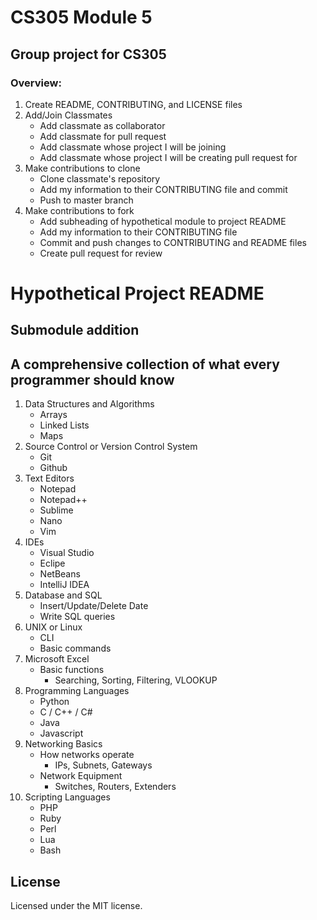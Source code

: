 # CS305 Module 5

## Group project for CS305

### Overview:
1. Create README, CONTRIBUTING, and LICENSE files
2. Add/Join Classmates
	- Add classmate as collaborator
	- Add classmate for pull request
	- Add classmate whose project I will be joining
	- Add classmate whose project I will be creating pull request for
3. Make contributions to clone
	- Clone classmate's repository
	- Add my information to their CONTRIBUTING file and commit
	- Push to master branch
4. Make contributions to fork
	- Add subheading of hypothetical module to project README
	- Add my information to their CONTRIBUTING file
	- Commit and push changes to CONTRIBUTING and README files
	- Create pull request for review
	
# Hypothetical Project README

## Submodule addition

## A comprehensive collection of what every programmer should know

1. Data Structures and Algorithms
   - Arrays
   - Linked Lists
   - Maps
2. Source Control or Version Control System
   - Git
   - Github
3. Text Editors
   - Notepad
   - Notepad++
   - Sublime
   - Nano
   - Vim
4. IDEs
   - Visual Studio
   - Eclipe
   - NetBeans
   - IntelliJ IDEA
5. Database and SQL
   - Insert/Update/Delete Date
   - Write SQL queries
6. UNIX or Linux
   - CLI
   - Basic commands
7. Microsoft Excel
   - Basic functions
     - Searching, Sorting, Filtering, VLOOKUP
8. Programming Languages
   - Python
   - C / C++ / C#
   - Java
   - Javascript
9. Networking Basics
   - How networks operate
     - IPs, Subnets, Gateways
   - Network Equipment
     - Switches, Routers, Extenders   
10. Scripting Languages
    - PHP
	- Ruby
	- Perl
	- Lua
	- Bash

## License
Licensed under the MIT license.
